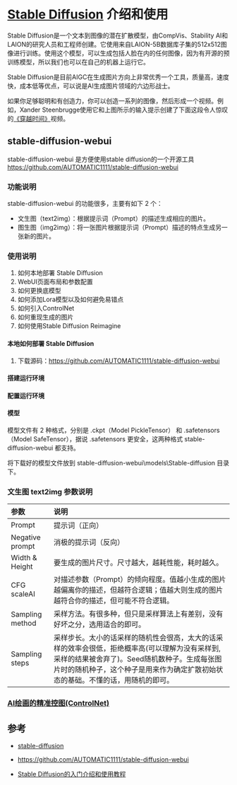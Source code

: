 # [Stable Diffusion](https://github.com/CompVis/stable-diffusion) 介绍和使用

Stable Diffusion是一个文本到图像的潜在扩散模型，由CompVis、Stability AI和LAION的研究人员和工程师创建。它使用来自LAION-5B数据库子集的512x512图像进行训练。使用这个模型，可以生成包括人脸在内的任何图像，因为有开源的预训练模型，所以我们也可以在自己的机器上运行它。

Stable Diffusion是目前AIGC在生成图片方向上非常优秀一个工具，质量高，速度快，成本低等优点，可以说是AI生成图片领域的六边形战士。

如果你足够聪明和有创造力，你可以创造一系列的图像，然后形成一个视频。例如，Xander Steenbrugge使用它和上图所示的输入提示创建了下面这段令人惊叹的[《穿越时间》](https://avoid.overfit.cn/post/b4dfff8d1d1a4808a296c33b2e8a952b)视频。


## stable-diffusion-webui 

stable-diffusion-webui 是方便使用stable diffusion的一个开源工具 https://github.com/AUTOMATIC1111/stable-diffusion-webui

### 功能说明

stable-diffusion-webui 的功能很多，主要有如下 2 个：

* 文生图（text2img）：根据提示词（Prompt）的描述生成相应的图片。
* 图生图（img2img）：将一张图片根据提示词（Prompt）描述的特点生成另一张新的图片。

### 使用说明

1. 如何本地部署 Stable Diffusion
2. WebUI页面布局和参数配置
3. 如何更换底模型
4. 如何添加Lora模型以及如何避免易错点
5. 如何引入ControlNet
6. 如何重现生成的图片
7. 如何使用Stable Diffusion Reimagine 

####  本地如何部署 Stable Diffusion

1. 下载源码：https://github.com/AUTOMATIC1111/stable-diffusion-webui

####  搭建运行环境

####  配置运行环境

####  模型

模型文件有 2 种格式，分别是 .ckpt（Model PickleTensor） 和 .safetensors（Model SafeTensor），据说 .safetensors 更安全，这两种格式 stable-diffusion-webui 都支持。

将下载好的模型文件放到 stable-diffusion-webui\models\Stable-diffusion 目录下。

### 文生图 text2img 参数说明

| 参数 | 说明 |
| :--- | :--- |  
| Prompt | 提示词（正向）|
| Negative prompt| 消极的提示词（反向）|
| Width & Height | 要生成的图片尺寸。尺寸越大，越耗性能，耗时越久。|
| CFG scaleAI |  对描述参数（Prompt）的倾向程度。值越小生成的图片越偏离你的描述，但越符合逻辑；值越大则生成的图片越符合你的描述，但可能不符合逻辑。| 
| Sampling method | 采样方法。有很多种，但只是采样算法上有差别，没有好坏之分，选用适合的即可。| 
| Sampling steps | 采样步长。太小的话采样的随机性会很高，太大的话采样的效率会很低，拒绝概率高(可以理解为没有采样到,采样的结果被舍弃了)。Seed随机数种子。生成每张图片时的随机种子，这个种子是用来作为确定扩散初始状态的基础。不懂的话，用随机的即可。| 

### [AI绘画的精准控图(ControlNet)](https://juejin.cn/post/7209542304863502396)


## 参考

* [stable-diffusion](https://github.com/CompVis/stable-diffusion)

* https://github.com/AUTOMATIC1111/stable-diffusion-webui

* [Stable Diffusion的入门介绍和使用教程](https://avoid.overfit.cn/post/b4dfff8d1d1a4808a296c33b2e8a952b)
